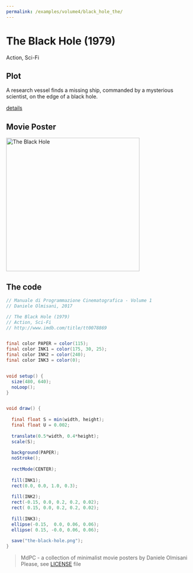 ```yaml
---
permalink: /examples/volume4/black_hole_the/
---
```

# The Black Hole (1979)

Action, Sci-Fi

## Plot
A research vessel finds a missing ship, commanded by a mysterious scientist, on the edge of a black hole.

[details](https://www.imdb.com/title/tt0078869/)

## Movie Poster
<img src="the-black-hole.png"  width="360px" title="The Black Hole">


## The code
```java
// Manuale di Programmazione Cinematografica - Volume 1
// Daniele Olmisani, 2017

// The Black Hole (1979)
// Action, Sci-Fi
// http://www.imdb.com/title/tt0078869


final color PAPER = color(115);
final color INK1 = color(175, 30, 25);
final color INK2 = color(240);
final color INK3 = color(0);


void setup() {
  size(480, 640);
  noLoop();
}


void draw() {
  
  final float S = min(width, height);
  final float U = 0.002;
  
  translate(0.5*width, 0.4*height);
  scale(S);
  
  background(PAPER);
  noStroke();
 
  rectMode(CENTER);
  
  fill(INK1);
  rect(0.0, 0.0, 1.0, 0.3);
  
  fill(INK2);
  rect(-0.15, 0.0, 0.2, 0.2, 0.02);
  rect( 0.15, 0.0, 0.2, 0.2, 0.02);
  
  fill(INK3);
  ellipse(-0.15,  0.0, 0.06, 0.06);
  ellipse( 0.15, -0.0, 0.06, 0.06);
  
  save("the-black-hole.png");
}
```

> MdPC - a collection of minimalist movie posters
> by Daniele Olmisani
> Please, see [LICENSE](../../../LICENSE) file

